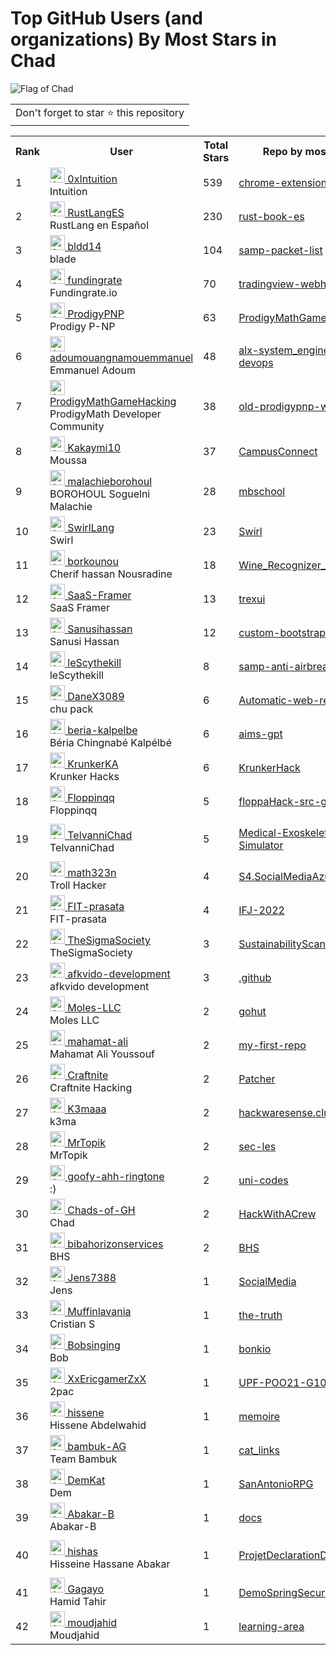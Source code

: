 # Top GitHub Users (and organizations) By Most Stars in Chad

![Flag of Chad](https://upload.wikimedia.org/wikipedia/commons/4/4b/Flag_of_Chad.svg)

<table>
	<tr>
		<td>
			Don't forget to star ⭐ this repository
		</td>
	</tr>
</table>

<table>
	<tr>
		<th>Rank</th>
		<th>User</th>
		<th>Total Stars</th>
		<th>Repo by most Stars</th>
		<th>Company</th>
		<th>Location</th>
	</tr>
	<tr>
		<td>1</td>
		<td><a href="https://github.com/0xIntuition"><img src="https://avatars.githubusercontent.com/u/94311139?s=72&v=4" width="24" alt="Avatar of 0xIntuition"> 0xIntuition</a><br/>
Intuition</td>
		<td>539</td>
		<td><a href="https://github.com/0xIntuition/chrome-extension">chrome-extension</a></td>
		<td>None</td>
		<td>Chad</td>
	</tr>
	<tr>
		<td>2</td>
		<td><a href="https://github.com/RustLangES"><img src="https://avatars.githubusercontent.com/u/74681819?s=72&v=4" width="24" alt="Avatar of RustLangES"> RustLangES</a><br/>
RustLang en Español</td>
		<td>230</td>
		<td><a href="https://github.com/RustLangES/rust-book-es">rust-book-es</a></td>
		<td>None</td>
		<td>Chad</td>
	</tr>
	<tr>
		<td>3</td>
		<td><a href="https://github.com/bldd14"><img src="https://avatars.githubusercontent.com/u/42304275?s=72&u=a283e509c04ddb4d54d22309a8fa2fb9ebe886ec&v=4" width="24" alt="Avatar of bldd14"> bldd14</a><br/>
blade</td>
		<td>104</td>
		<td><a href="https://github.com/Brunoo16/samp-packet-list">samp-packet-list</a></td>
		<td>None</td>
		<td>Chad, N'Djamena</td>
	</tr>
	<tr>
		<td>4</td>
		<td><a href="https://github.com/fundingrate"><img src="https://avatars.githubusercontent.com/u/89322591?s=72&v=4" width="24" alt="Avatar of fundingrate"> fundingrate</a><br/>
Fundingrate.io</td>
		<td>70</td>
		<td><a href="https://github.com/fundingrate/tradingview-webhooks">tradingview-webhooks</a></td>
		<td>None</td>
		<td>Chad</td>
	</tr>
	<tr>
		<td>5</td>
		<td><a href="https://github.com/ProdigyPNP"><img src="https://avatars.githubusercontent.com/u/102992067?s=72&v=4" width="24" alt="Avatar of ProdigyPNP"> ProdigyPNP</a><br/>
Prodigy P-NP</td>
		<td>63</td>
		<td><a href="https://github.com/ProdigyPNP/ProdigyMathGameHacking">ProdigyMathGameHacking</a></td>
		<td>None</td>
		<td>Chad</td>
	</tr>
	<tr>
		<td>6</td>
		<td><a href="https://github.com/adoumouangnamouemmanuel"><img src="https://avatars.githubusercontent.com/u/125479958?s=72&u=29b079e297fb0267dbfaed271884a405cfb4561e&v=4" width="24" alt="Avatar of adoumouangnamouemmanuel"> adoumouangnamouemmanuel</a><br/>
Emmanuel Adoum</td>
		<td>48</td>
		<td><a href="https://github.com/adoumouangnamouemmanuel/alx-system_engineering-devops">alx-system_engineering-devops</a></td>
		<td>Ashesi University</td>
		<td>Chad</td>
	</tr>
	<tr>
		<td>7</td>
		<td><a href="https://github.com/ProdigyMathGameHacking"><img src="https://avatars.githubusercontent.com/u/109783170?s=72&v=4" width="24" alt="Avatar of ProdigyMathGameHacking"> ProdigyMathGameHacking</a><br/>
ProdigyMath Developer Community</td>
		<td>38</td>
		<td><a href="https://github.com/ProdigyMathGameHacking/old-prodigypnp-website">old-prodigypnp-website</a></td>
		<td>None</td>
		<td>Chad</td>
	</tr>
	<tr>
		<td>8</td>
		<td><a href="https://github.com/Kakaymi10"><img src="https://avatars.githubusercontent.com/u/109428479?s=72&u=730be7c7c254c9ff50873949a71a7bdb7d74ef32&v=4" width="24" alt="Avatar of Kakaymi10"> Kakaymi10</a><br/>
Moussa</td>
		<td>37</td>
		<td><a href="https://github.com/Kakaymi10/CampusConnect">CampusConnect</a></td>
		<td>None</td>
		<td>NDjamena, Chad</td>
	</tr>
	<tr>
		<td>9</td>
		<td><a href="https://github.com/malachieborohoul"><img src="https://avatars.githubusercontent.com/u/80067657?s=72&u=d5927aa1298229296a7b4cba80f50c69735f3189&v=4" width="24" alt="Avatar of malachieborohoul"> malachieborohoul</a><br/>
BOROHOUL Soguelni Malachie</td>
		<td>28</td>
		<td><a href="https://github.com/malachieborohoul/mbschool">mbschool</a></td>
		<td>None</td>
		<td>Chad</td>
	</tr>
	<tr>
		<td>10</td>
		<td><a href="https://github.com/SwirlLang"><img src="https://avatars.githubusercontent.com/u/93339690?s=72&v=4" width="24" alt="Avatar of SwirlLang"> SwirlLang</a><br/>
Swirl</td>
		<td>23</td>
		<td><a href="https://github.com/SwirlLang/Swirl">Swirl</a></td>
		<td>None</td>
		<td>Chad</td>
	</tr>
	<tr>
		<td>11</td>
		<td><a href="https://github.com/borkounou"><img src="https://avatars.githubusercontent.com/u/44311725?s=72&u=f3e7725c2819f168cd157a994e692c04593e7ae2&v=4" width="24" alt="Avatar of borkounou"> borkounou</a><br/>
Cherif hassan Nousradine</td>
		<td>18</td>
		<td><a href="https://github.com/borkounou/Wine_Recognizer_APP">Wine_Recognizer_APP</a></td>
		<td>Mahrasoft  Innovatin</td>
		<td>Ndjamena, Chad</td>
	</tr>
	<tr>
		<td>12</td>
		<td><a href="https://github.com/SaaS-Framer"><img src="https://avatars.githubusercontent.com/u/173412623?s=72&v=4" width="24" alt="Avatar of SaaS-Framer"> SaaS-Framer</a><br/>
SaaS Framer</td>
		<td>13</td>
		<td><a href="https://github.com/SaaS-Framer/trexui">trexui</a></td>
		<td>None</td>
		<td>Chad</td>
	</tr>
	<tr>
		<td>13</td>
		<td><a href="https://github.com/Sanusihassan"><img src="https://avatars.githubusercontent.com/u/60857931?s=72&v=4" width="24" alt="Avatar of Sanusihassan"> Sanusihassan</a><br/>
Sanusi Hassan</td>
		<td>12</td>
		<td><a href="https://github.com/Sanusihassan/custom-bootstrap">custom-bootstrap</a></td>
		<td>None</td>
		<td>Chad</td>
	</tr>
	<tr>
		<td>14</td>
		<td><a href="https://github.com/leScythekill"><img src="https://avatars.githubusercontent.com/u/72173884?s=72&u=0c0b3fde534a23873f557044057c33908c6bb8ba&v=4" width="24" alt="Avatar of leScythekill"> leScythekill</a><br/>
leScythekill</td>
		<td>8</td>
		<td><a href="https://github.com/leScythekill/samp-anti-airbreak">samp-anti-airbreak</a></td>
		<td>None</td>
		<td>Chad, N'Djamena</td>
	</tr>
	<tr>
		<td>15</td>
		<td><a href="https://github.com/DaneX3089"><img src="https://avatars.githubusercontent.com/u/91909231?s=72&u=f6edd0f89b14aae9381dbecff1df4e96c0be4dd4&v=4" width="24" alt="Avatar of DaneX3089"> DaneX3089</a><br/>
chu pack</td>
		<td>6</td>
		<td><a href="https://github.com/DaneX3089/Automatic-web-refresher">Automatic-web-refresher</a></td>
		<td>google</td>
		<td>chad</td>
	</tr>
	<tr>
		<td>16</td>
		<td><a href="https://github.com/beria-kalpelbe"><img src="https://avatars.githubusercontent.com/u/92759844?s=72&u=31bbd7e0cadbc53210558628424b239e02b1e132&v=4" width="24" alt="Avatar of beria-kalpelbe"> beria-kalpelbe</a><br/>
Béria Chingnabé Kalpélbé</td>
		<td>6</td>
		<td><a href="https://github.com/abeldevs/aims-gpt">aims-gpt</a></td>
		<td>AIMS South Africa</td>
		<td>NDjamena, Chad</td>
	</tr>
	<tr>
		<td>17</td>
		<td><a href="https://github.com/KrunkerKA"><img src="https://avatars.githubusercontent.com/u/102703864?s=72&v=4" width="24" alt="Avatar of KrunkerKA"> KrunkerKA</a><br/>
Krunker Hacks</td>
		<td>6</td>
		<td><a href="https://github.com/KrunkerKA/KrunkerHack">KrunkerHack</a></td>
		<td>None</td>
		<td>Chad</td>
	</tr>
	<tr>
		<td>18</td>
		<td><a href="https://github.com/Floppinqq"><img src="https://avatars.githubusercontent.com/u/76592418?s=72&u=31c15bf33e962e4f010faaa5c6b02574413685d3&v=4" width="24" alt="Avatar of Floppinqq"> Floppinqq</a><br/>
Floppinqq</td>
		<td>5</td>
		<td><a href="https://github.com/Floppinqq/floppaHack-src-git">floppaHack-src-git</a></td>
		<td>@Negro Archives</td>
		<td>chad</td>
	</tr>
	<tr>
		<td>19</td>
		<td><a href="https://github.com/TelvanniChad"><img src="https://avatars.githubusercontent.com/u/87497218?s=72&v=4" width="24" alt="Avatar of TelvanniChad"> TelvanniChad</a><br/>
TelvanniChad</td>
		<td>5</td>
		<td><a href="https://github.com/TelvanniChad/Medical-Exoskeleton-Simulator">Medical-Exoskeleton-Simulator</a></td>
		<td>House Telvanni</td>
		<td>Tel Chad, Vvardenfell, Morrowind</td>
	</tr>
	<tr>
		<td>20</td>
		<td><a href="https://github.com/math323n"><img src="https://avatars.githubusercontent.com/u/59821311?s=72&u=a096d5a938a6ce9645680dde425060b164de90d0&v=4" width="24" alt="Avatar of math323n"> math323n</a><br/>
Troll Hacker</td>
		<td>4</td>
		<td><a href="https://github.com/math323n/S4.SocialMediaAzure">S4.SocialMediaAzure</a></td>
		<td>None</td>
		<td>Chad</td>
	</tr>
	<tr>
		<td>21</td>
		<td><a href="https://github.com/FIT-prasata"><img src="https://avatars.githubusercontent.com/u/104434692?s=72&v=4" width="24" alt="Avatar of FIT-prasata"> FIT-prasata</a><br/>
FIT-prasata</td>
		<td>4</td>
		<td><a href="https://github.com/FIT-prasata/IFJ-2022">IFJ-2022</a></td>
		<td>None</td>
		<td>Chad</td>
	</tr>
	<tr>
		<td>22</td>
		<td><a href="https://github.com/TheSigmaSociety"><img src="https://avatars.githubusercontent.com/u/175661639?s=72&v=4" width="24" alt="Avatar of TheSigmaSociety"> TheSigmaSociety</a><br/>
TheSigmaSociety</td>
		<td>3</td>
		<td><a href="https://github.com/TheSigmaSociety/SustainabilityScanner">SustainabilityScanner</a></td>
		<td>None</td>
		<td>Chad</td>
	</tr>
	<tr>
		<td>23</td>
		<td><a href="https://github.com/afkvido-development"><img src="https://avatars.githubusercontent.com/u/96458380?s=72&v=4" width="24" alt="Avatar of afkvido-development"> afkvido-development</a><br/>
afkvido development</td>
		<td>3</td>
		<td><a href="https://github.com/afkvido-development/.github">.github</a></td>
		<td>None</td>
		<td>Chad</td>
	</tr>
	<tr>
		<td>24</td>
		<td><a href="https://github.com/Moles-LLC"><img src="https://avatars.githubusercontent.com/u/102925361?s=72&v=4" width="24" alt="Avatar of Moles-LLC"> Moles-LLC</a><br/>
Moles LLC</td>
		<td>2</td>
		<td><a href="https://github.com/Moles-LLC/gohut">gohut</a></td>
		<td>None</td>
		<td>Chad</td>
	</tr>
	<tr>
		<td>25</td>
		<td><a href="https://github.com/mahamat-ali"><img src="https://avatars.githubusercontent.com/u/17354297?s=72&u=988bf97309d0be9a125372dee0022668e546d5fd&v=4" width="24" alt="Avatar of mahamat-ali"> mahamat-ali</a><br/>
Mahamat Ali Youssouf </td>
		<td>2</td>
		<td><a href="https://github.com/mahamat-ali/my-first-repo">my-first-repo</a></td>
		<td>Anavatech</td>
		<td>Ndjamena, Chad</td>
	</tr>
	<tr>
		<td>26</td>
		<td><a href="https://github.com/Craftnite"><img src="https://avatars.githubusercontent.com/u/104622177?s=72&v=4" width="24" alt="Avatar of Craftnite"> Craftnite</a><br/>
Craftnite Hacking</td>
		<td>2</td>
		<td><a href="https://github.com/Craftnite/Patcher">Patcher</a></td>
		<td>None</td>
		<td>Chad</td>
	</tr>
	<tr>
		<td>27</td>
		<td><a href="https://github.com/K3maaa"><img src="https://avatars.githubusercontent.com/u/78302221?s=72&u=aa990fdab33afda416708d579e982672d93d6540&v=4" width="24" alt="Avatar of K3maaa"> K3maaa</a><br/>
k3ma</td>
		<td>2</td>
		<td><a href="https://github.com/Dissent155/hackwaresense.club">hackwaresense.club</a></td>
		<td>None</td>
		<td>chad</td>
	</tr>
	<tr>
		<td>28</td>
		<td><a href="https://github.com/MrTopik"><img src="https://avatars.githubusercontent.com/u/125857315?s=72&v=4" width="24" alt="Avatar of MrTopik"> MrTopik</a><br/>
MrTopik</td>
		<td>2</td>
		<td><a href="https://github.com/MrTopik/sec-les">sec-les</a></td>
		<td>None</td>
		<td>Chad</td>
	</tr>
	<tr>
		<td>29</td>
		<td><a href="https://github.com/goofy-ahh-ringtone"><img src="https://avatars.githubusercontent.com/u/115020986?s=72&u=6bb2f3e12c21d9fd3252f2a4d476e404fa4378a4&v=4" width="24" alt="Avatar of goofy-ahh-ringtone"> goofy-ahh-ringtone</a><br/>
:)</td>
		<td>2</td>
		<td><a href="https://github.com/joejo-joestar/uni-codes">uni-codes</a></td>
		<td>None</td>
		<td>Chad</td>
	</tr>
	<tr>
		<td>30</td>
		<td><a href="https://github.com/Chads-of-GH"><img src="https://avatars.githubusercontent.com/u/110581657?s=72&v=4" width="24" alt="Avatar of Chads-of-GH"> Chads-of-GH</a><br/>
Chad</td>
		<td>2</td>
		<td><a href="https://github.com/Chads-of-GH/HackWithACrew">HackWithACrew</a></td>
		<td>None</td>
		<td>Chad</td>
	</tr>
	<tr>
		<td>31</td>
		<td><a href="https://github.com/bibahorizonservices"><img src="https://avatars.githubusercontent.com/u/202710920?s=72&u=8b9ed786670d10e82f7d4215ca4fd2e19bcd7edd&v=4" width="24" alt="Avatar of bibahorizonservices"> bibahorizonservices</a><br/>
BHS</td>
		<td>2</td>
		<td><a href="https://github.com/bibahorizonservices/BHS">BHS</a></td>
		<td>BHS</td>
		<td>Chad</td>
	</tr>
	<tr>
		<td>32</td>
		<td><a href="https://github.com/Jens7388"><img src="https://avatars.githubusercontent.com/u/59821392?s=72&u=60fd3a9b911674b23dc925fd44711549acbc9451&v=4" width="24" alt="Avatar of Jens7388"> Jens7388</a><br/>
Jens</td>
		<td>1</td>
		<td><a href="https://github.com/Jens7388/SocialMedia">SocialMedia</a></td>
		<td>aspIT</td>
		<td>Chad</td>
	</tr>
	<tr>
		<td>33</td>
		<td><a href="https://github.com/Muffinlavania"><img src="https://avatars.githubusercontent.com/u/93288617?s=72&u=4626338a95b482cce2badf6f06e573de34a8c9be&v=4" width="24" alt="Avatar of Muffinlavania"> Muffinlavania</a><br/>
Cristian S</td>
		<td>1</td>
		<td><a href="https://github.com/Muffinlavania/the-truth">the-truth</a></td>
		<td>treeofcontent.com</td>
		<td>chad</td>
	</tr>
	<tr>
		<td>34</td>
		<td><a href="https://github.com/Bobsinging"><img src="https://avatars.githubusercontent.com/u/150949732?s=72&v=4" width="24" alt="Avatar of Bobsinging"> Bobsinging</a><br/>
Bob</td>
		<td>1</td>
		<td><a href="https://github.com/Bobsinging/bonkio">bonkio</a></td>
		<td>Farting.corp</td>
		<td>Chad</td>
	</tr>
	<tr>
		<td>35</td>
		<td><a href="https://github.com/XxEricgamerZxX"><img src="https://avatars.githubusercontent.com/u/65401296?s=72&u=399ce05707c807320f550fe72db9d57bb9f6cb52&v=4" width="24" alt="Avatar of XxEricgamerZxX"> XxEricgamerZxX</a><br/>
2pac</td>
		<td>1</td>
		<td><a href="https://github.com/XxEricgamerZxX/UPF-POO21-G102-08">UPF-POO21-G102-08</a></td>
		<td>None</td>
		<td>Chad</td>
	</tr>
	<tr>
		<td>36</td>
		<td><a href="https://github.com/hissene"><img src="https://avatars.githubusercontent.com/u/10146460?s=72&u=cd53ea27cfffbcc8dbb2b78fefb1bc86cbd652f4&v=4" width="24" alt="Avatar of hissene"> hissene</a><br/>
Hissene Abdelwahid</td>
		<td>1</td>
		<td><a href="https://github.com/hissene/memoire">memoire</a></td>
		<td>None</td>
		<td>NDjamena, Chad</td>
	</tr>
	<tr>
		<td>37</td>
		<td><a href="https://github.com/bambuk-AG"><img src="https://avatars.githubusercontent.com/u/120471558?s=72&v=4" width="24" alt="Avatar of bambuk-AG"> bambuk-AG</a><br/>
Team Bambuk</td>
		<td>1</td>
		<td><a href="https://github.com/bambuk-AG/cat_links">cat_links</a></td>
		<td>None</td>
		<td>Chad</td>
	</tr>
	<tr>
		<td>38</td>
		<td><a href="https://github.com/DemKat"><img src="https://avatars.githubusercontent.com/u/80449228?s=72&u=9e1065990cd37502685ec31f48b17470ecfcc89c&v=4" width="24" alt="Avatar of DemKat"> DemKat</a><br/>
Dem</td>
		<td>1</td>
		<td><a href="https://github.com/KevinKor001/SanAntonioRPG">SanAntonioRPG</a></td>
		<td>Ligma inc.</td>
		<td>Giga Chad</td>
	</tr>
	<tr>
		<td>39</td>
		<td><a href="https://github.com/Abakar-B"><img src="https://avatars.githubusercontent.com/u/59444125?s=72&v=4" width="24" alt="Avatar of Abakar-B"> Abakar-B</a><br/>
Abakar-B</td>
		<td>1</td>
		<td><a href="https://github.com/Abakar-B/docs">docs</a></td>
		<td>None</td>
		<td>chad</td>
	</tr>
	<tr>
		<td>40</td>
		<td><a href="https://github.com/hishas"><img src="https://avatars.githubusercontent.com/u/93581865?s=72&u=6d7d5a0c0425ab6e3558795af96204f755db6677&v=4" width="24" alt="Avatar of hishas"> hishas</a><br/>
Hisseine Hassane Abakar</td>
		<td>1</td>
		<td><a href="https://github.com/Oumar3/ProjetDeclarationDeNaissance">ProjetDeclarationDeNaissance</a></td>
		<td>None</td>
		<td>Living in Chad actually.</td>
	</tr>
	<tr>
		<td>41</td>
		<td><a href="https://github.com/Gagayo"><img src="https://avatars.githubusercontent.com/u/46720811?s=72&u=5a2857bb3f838bc76bbfa866748303ddcfb19b7e&v=4" width="24" alt="Avatar of Gagayo"> Gagayo</a><br/>
Hamid Tahir</td>
		<td>1</td>
		<td><a href="https://github.com/Gagayo/DemoSpringSecurity">DemoSpringSecurity</a></td>
		<td>Tchadiasoft</td>
		<td>Ndjamena, Chad</td>
	</tr>
	<tr>
		<td>42</td>
		<td><a href="https://github.com/moudjahid"><img src="https://avatars.githubusercontent.com/u/22187986?s=72&v=4" width="24" alt="Avatar of moudjahid"> moudjahid</a><br/>
Moudjahid</td>
		<td>1</td>
		<td><a href="https://github.com/moudjahid/learning-area">learning-area</a></td>
		<td>None</td>
		<td>Chad</td>
	</tr>
</table>
